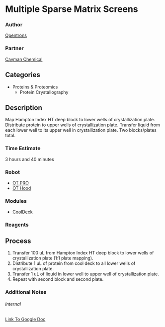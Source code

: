 # Multiple Sparse Matrix Screens

### Author
[Opentrons](url)

### Partner
[Cayman Chemical](https://www.caymanchem.com/Home)

## Categories
* Proteins & Proteomics
	* Protein Crystallography

## Description
Map Hampton Index HT deep block to lower wells of crystallization plate.  Distribute protein to upper wells of crystallization plate. Transfer liquid from each lower well to its upper well in crystallization plate.  Two blocks/plates total.

### Time Estimate
3 hours and 40 minutes

### Robot
* [OT PRO](https://opentrons.com/ot-one-pro)
* [OT Hood](https://opentrons.com/ot-one-hood)

### Modules
* [CoolDeck](https://shop.opentrons.com/collections/labware/products/cold-deck)

### Reagents

## Process
1. Transfer 100 uL from Hampton Index HT deep block to lower wells of crystallization plate (1:1 plate mapping).
2. Distribute 1 uL of protein from cool deck to all lower wells of crystallization plate.
3. Transfer 1 uL of liquid in lower well to upper well of crystallization plate.
4. Repeat with second block and second plate.

### Additional Notes

###### Internal
[Link To Google Doc](https://docs.google.com/document/d/1WGj4d8c-9BW3vRmw6dpqWYS4Q06Uj2jqbDSgz4xrUH0/edit)
